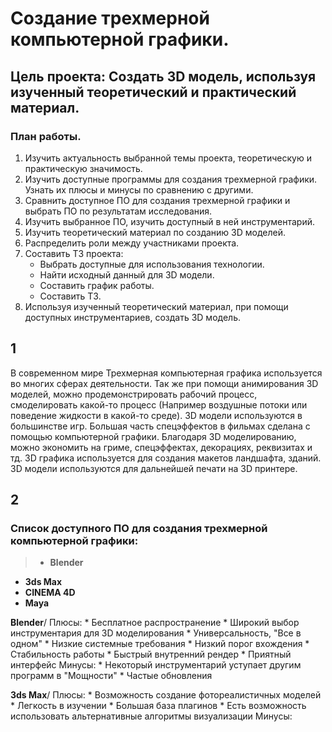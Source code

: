 # Создание трехмерной компьютерной графики.

## Цель проекта:  Создать 3D модель, используя изученный теоретический и практический материал.

### План работы.
1. Изучить актуальность выбранной темы проекта, теоретическую и практическую значимость.
2. Изучить доступные программы для создания трехмерной графики. Узнать их плюсы и минусы по сравнению с другими.
3. Сравнить доступное ПО для создания трехмерной графики и выбрать ПО по результатам исследования.
4. Изучить выбранное ПО, изучить доступный в ней инструментарий. 
5. Изучить теоретический материал по созданию 3D моделей.
6. Распределить роли между участниками проекта.
7. Составить ТЗ проекта:
    * Выбрать доступные для использования технологии.
    * Найти исходный данный для 3D модели.
    * Составить график работы.
    * Составить ТЗ.
1. Используя изученный теоретический материал, при помощи доступных инструментариев, создать 3D модель.
##                                         1
В современном мире Трехмерная компьютерная графика используется во многих сферах деятельности. Так же при помощи анимирования 3D моделей, можно продемонстрировать рабочий процесс, смоделировать какой-то процесс (Например воздушные потоки или поведение жидкости в какой-то среде). 3D модели используются в большинстве игр. Большая часть спецэффектов в фильмах сделана с помощью компьютерной графики. Благодаря 3D моделированию, можно экономить на гриме, спецэффектах, декорациях, реквизитах и тд. 3D графика используется для создания макетов ландшафта, зданий. 3D модели используются для дальнейшей печати на 3D принтере.

## 2

### Список доступного ПО для создания трехмерной компьютерной графики: 
>- **Blender**
- **3ds Max**
- **CINEMA 4D**
- **Maya**

**Blender**/
	Плюсы:
		* Бесплатное распространение
		* Широкий выбор инструментария для 3D моделирования
		* Универсальность, "Все в одном"
		* Низкие системные требования
		* Низкий порог вхождения
		* Стабильность работы
		* Быстрый внутренний рендер
		* Приятный интерфейс
	Минусы:
		* Некоторый инструментарий уступает другим программ в "Мощности"
		* Частые обновления

**3ds Max**/
  Плюсы:
		* Возможность создание фотореалистичных моделей
	    * Легкость в изучении
		* Большая база плагинов
		* Есть возможность использовать альтернативные алгоритмы визуализации
  Минусы:
		
		

